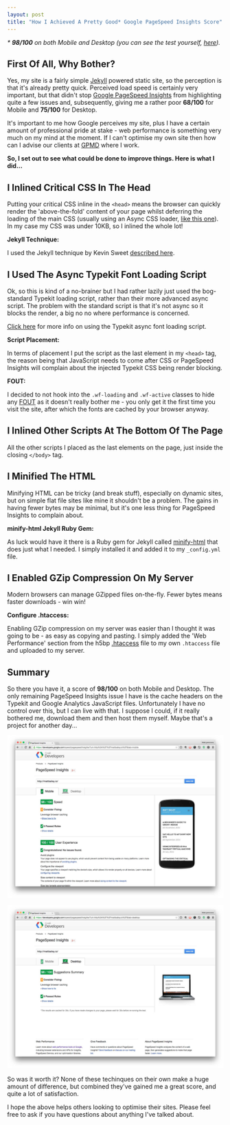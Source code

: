 ```yaml
---
layout: post
title: "How I Achieved A Pretty Good* Google PageSpeed Insights Score"
---
```


<p><em>* <strong>98/100</strong> on both Mobile and Desktop (you can see the test yourself, <a href="https://developers.google.com/speed/pagespeed/insights/?url=http%3A%2F%2Fmattbailey.io%2F">here</a>).</em></p>

## First Of All, Why Bother?

Yes, my site is a fairly simple [Jekyll](http://jekyllrb.com/) powered static site, so the perception is that it's already pretty quick. Perceived load speed is certainly very important, but that didn't stop [Google PageSpeed Insights](https://developers.google.com/speed/pagespeed/insights/) from highlighting quite a few issues and, subsequently, giving me a rather poor **68/100** for Mobile and **75/100** for Desktop.

It's important to me how Google perceives my site, plus I have a certain amount of professional pride at stake - web performance is something very much on my mind at the moment. If I can't optimise my own site then how can I advise our clients at [GPMD](http://www.gpmd.co.uk) where I work.

**So, I set out to see what could be done to improve things. Here is what I did...**

## I Inlined Critical CSS In The Head

Putting your critical CSS inline in the `<head>` means the browser can quickly render the 'above-the-fold' content of your page whilst deferring the loading of the main CSS (usually using an Async CSS loader, [like this one](https://github.com/filamentgroup/loadCSS)). In my case my CSS was under 10KB, so I inlined the whole lot!

**Jekyll Technique:**

I used the Jekyll technique by Kevin Sweet [described here](http://www.kevinsweet.com/inline-scss-jekyll-github-pages/).

## I Used The Async Typekit Font Loading Script

Ok, so this is kind of a no-brainer but I had rather lazily just used the bog-standard Typekit loading script, rather than their more advanced async script. The problem with the standard script is that it's not async so it blocks the render, a big no no where performance is concerned.

[Click here](http://help.typekit.com/customer/portal/articles/649336-embed-code) for more info on using the Typekit async font loading script.

**Script Placement:**

In terms of placement I put the script as the last element in my `<head>` tag, the reason being that JavaScript needs to come after CSS or PageSpeed Insights will complain about the injected Typekit CSS being render blocking.

**FOUT:**

I decided to not hook into the `.wf-loading` and `.wf-active` classes to hide any [FOUT](http://help.typekit.com/customer/portal/articles/6852-Controlling-the-Flash-of-Unstyled-Text-or-FOUT-using-Font-Events) as it doesn't really bother me - you only get it the first time you visit the site, after which the fonts are cached by your browser anyway.

## I Inlined Other Scripts At The Bottom Of The Page

All the other scripts I placed as the last elements on the page, just inside the closing `</body>` tag.

## I Minified The HTML

Minifying HTML can be tricky (and break stuff), especially on dynamic sites, but on simple flat file sites like mine it shouldn't be a problem. The gains in having fewer bytes may be minimal, but it's one less thing for PageSpeed Insights to complain about.

**minify-html Jekyll Ruby Gem:**

As luck would have it there is a Ruby gem for Jekyll called [minify-html](https://github.com/octopress/minify-html) that does just what I needed. I simply installed it and added it to my `_config.yml` file.

## I Enabled GZip Compression On My Server

Modern browsers can manage GZipped files on-the-fly. Fewer bytes means faster downloads - win win!

**Configure .htaccess:**

Enabling GZip compression on my server was easier than I thought it was going to be - as easy as copying and pasting. I simply added the 'Web Performance' section from the h5bp [.htaccess](https://github.com/h5bp/server-configs-apache/blob/master/dist/.htaccess) file to my own `.htaccess` file and uploaded to my server.

## Summary

So there you have it, a score of **98/100** on both Mobile and Desktop. The only remaining PageSpeed Insights issue I have is the cache headers on the Typekit and Google Analytics JavaScript files. Unfortunately I have no control over this, but I can live with that. I suppose I could, if it really bothered me, download them and then host them myself. Maybe that's a project for another day...

![Google PageSpeed Insights 98/100 Mobile Score](/images/dist/google-pagespeed-insights-98-100-mobile.jpg)

![Google PageSpeed Insights 98/100 Desktop Score](/images/dist/google-pagespeed-insights-98-100-desktop.jpg)

So was it worth it? None of these techinques on their own make a huge amount of difference, but combined they've gained me a great score, and quite a lot of satisfaction.

I hope the above helps others looking to optimise their sites. Please feel free to ask if you have questions about anything I've talked about.
